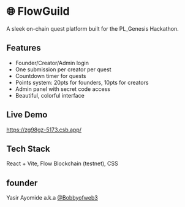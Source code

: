 # 🌐 FlowGuild

A sleek on-chain quest platform built for the PL_Genesis Hackathon.

## Features
- Founder/Creator/Admin login
- One submission per creator per quest
- Countdown timer for quests
- Points system: 20pts for founders, 10pts for creators
- Admin panel with secret code access
- Beautiful, colorful interface

## Live Demo
https://zg98gz-5173.csb.app/

## Tech Stack
React + Vite, Flow Blockchain (testnet), CSS

## founder
Yasir Ayomide a.k.a [@Bobbyofweb3](https://x.com/Bobbyofweb3)

